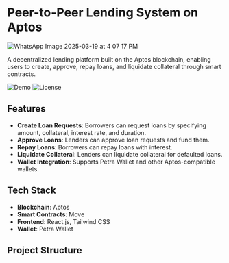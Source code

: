 # Peer-to-Peer Lending System on Aptos
![WhatsApp Image 2025-03-19 at 4 07 17 PM](https://github.com/user-attachments/assets/d543a268-d1d5-41be-854e-a90f023dad55)


A decentralized lending platform built on the Aptos blockchain, enabling users to create, approve, repay loans, and liquidate collateral through smart contracts.

![Demo](https://img.shields.io/badge/Demo-Available-green) ![License](https://img.shields.io/badge/License-MIT-blue)

## Features
- **Create Loan Requests**: Borrowers can request loans by specifying amount, collateral, interest rate, and duration.
- **Approve Loans**: Lenders can approve loan requests and fund them.
- **Repay Loans**: Borrowers can repay loans with interest.
- **Liquidate Collateral**: Lenders can liquidate collateral for defaulted loans.
- **Wallet Integration**: Supports Petra Wallet and other Aptos-compatible wallets.

## Tech Stack
- **Blockchain**: Aptos
- **Smart Contracts**: Move
- **Frontend**: React.js, Tailwind CSS
- **Wallet**: Petra Wallet

## Project Structure
